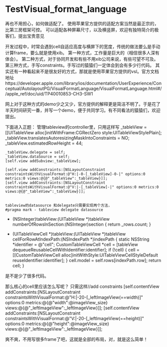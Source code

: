 # TestVisual_format_language
再也不用担心，如何做适配了。
使用苹果官方提供的适配方案当然是最正宗的，比第三房框架可控。
可以适配各种屏幕尺寸，以及横竖屏，欢迎有独特简介的极客们，提出宝贵意见

开发过程中，时常会遇到cell自适应高度与横屏下的宽度，传统的做法要么是手动计算frame，要么就是使用xib。
第一种方式，工作量是巨大的（相信很多人深有体会）。
第二种方式，对于协同开发和有些不用xib公司来说，有些可望不可及。
第三种方式，手写constraints。手写过的猿猿们一定体会到会有多少行代码。
其实还有一种看起来不是很友好的方式，那就是使用苹果官方提供的vsl。官方文档地址https://developer.apple.com/library/ios/documentation/UserExperience/Conceptual/AutolayoutPG/VisualFormatLanguage/VisualFormatLanguage.html#//apple_ref/doc/uid/TP40010853-CH3-SW1

网上对于这种方式的demo少之又少，官方提供的解释更是简洁不明了。于是花了半天时间研究一番，并写一个demo，便于共同学习。有不同看法的猿猿们，欢迎提出。

下面进入正题：
管理tableview的controller里，只用这样写
_tableView = [[UITableView alloc]initWithFrame:CGRectZero style:UITableViewStylePlain];
    _tableView.translatesAutoresizingMaskIntoConstraints = NO;
    _tableView.estimatedRowHeight = 44;
    
    _tableView.delegate = self;
    _tableView.dataSource = self;
    [self.view addSubview:_tableView];
    
    [self.view addConstraints:[NSLayoutConstraint constraintsWithVisualFormat:@"H:|-0-[_tableView]-0-|" options:0 metrics:0 views:@{@"_tableView":_tableView}]];
    [self.view addConstraints:[NSLayoutConstraint constraintsWithVisualFormat:@"V:|-[_tableView]-|" options:0 metrics:0 views:@{@"_tableView":_tableView}]];
    
    
    tableview的datasource 和delegate只需要实现两个方法，
    #pragma mark - tableview delegate datasource
- (NSInteger)tableView:(UITableView *)tableView numberOfRowsInSection:(NSInteger)section
{
    return _rows.count;
}

- (UITableViewCell *)tableView:(UITableView *)tableView cellForRowAtIndexPath:(NSIndexPath *)indexPath
{
    static NSString *identifier = @"cell";
    CustomTableViewCell *cell = [tableView dequeueReusableCellWithIdentifier:identifier];
    if (!cell) {
        cell = [[CustomTableViewCell alloc]initWithStyle:UITableViewCellStyleDefault reuseIdentifier:identifier];
    }
    cell.model = self.rows[indexPath.row];
    return cell;
}

是不是少了很多代码。

那么核心的cell里应该怎么写呢？
只需这样//add constraints
    [self.contentView addConstraints:[NSLayoutConstraint constraintsWithVisualFormat:@"H:|-20-[_leftImageView(==width)]" options:0 metrics:@{@"width":@imageView_size} views:@{@"_leftImageView":_leftImageView}]];
    [self.contentView addConstraints:[NSLayoutConstraint constraintsWithVisualFormat:@"V:|-20-[_leftImageView(==height)]" options:0 metrics:@{@"height":@imageView_size} views:@{@"_leftImageView":_leftImageView}]];

爽不爽，不用写很多frame了吧，这就是全部的布局，对，就是这么简单！
